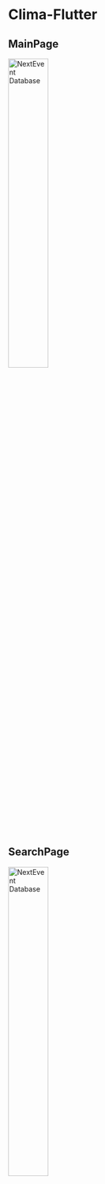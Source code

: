 # Clima-Flutter

## MainPage
<img src="img1.PNG" alt="NextEvent Database" width="40%"/>

## SearchPage
<img src="img2.PNG" alt="NextEvent Database" width="40%"/>
